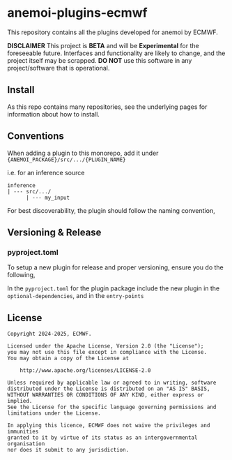 # anemoi-plugins-ecmwf

This repository contains all the plugins developed for anemoi by ECMWF.

**DISCLAIMER**
This project is **BETA** and will be **Experimental** for the foreseeable future.
Interfaces and functionality are likely to change, and the project itself may be scrapped.
**DO NOT** use this software in any project/software that is operational.

## Install

As this repo contains many repositories, see the underlying pages for information
about how to install.

## Conventions

When adding a plugin to this monorepo, add it under `{ANEMOI_PACKAGE}/src/.../{PLUGIN_NAME}`

i.e. for an inference source

```text
inference
| --- src/.../
      | --- my_input
```

For best discoverability, the plugin should follow the naming convention,

## Versioning & Release

### pyproject.toml

To setup a new plugin for release and proper versioning, ensure you do the following,

In the `pyproject.toml` for the plugin package include the new plugin in the `optional-dependencies`,
and in the `entry-points`

## License

```text
Copyright 2024-2025, ECMWF.

Licensed under the Apache License, Version 2.0 (the "License");
you may not use this file except in compliance with the License.
You may obtain a copy of the License at

    http://www.apache.org/licenses/LICENSE-2.0

Unless required by applicable law or agreed to in writing, software
distributed under the License is distributed on an "AS IS" BASIS,
WITHOUT WARRANTIES OR CONDITIONS OF ANY KIND, either express or implied.
See the License for the specific language governing permissions and
limitations under the License.

In applying this licence, ECMWF does not waive the privileges and immunities
granted to it by virtue of its status as an intergovernmental organisation
nor does it submit to any jurisdiction.
```
